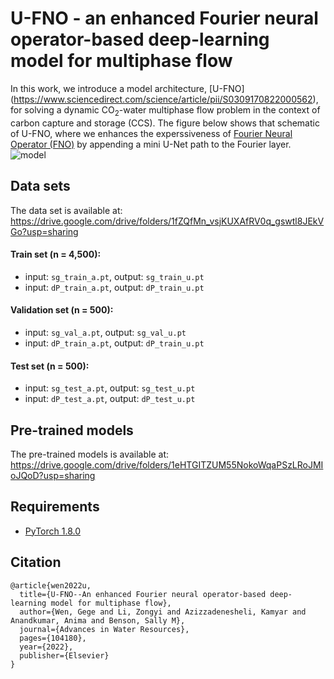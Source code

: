 # U-FNO - an enhanced Fourier neural operator-based deep-learning model for multiphase flow
In this work, we introduce a model architecture, [U-FNO] (https://www.sciencedirect.com/science/article/pii/S0309170822000562), for solving a dynamic CO<sub>2</sub>-water multiphase flow problem in the context of carbon capture and storage (CCS). The figure below shows that schematic of U-FNO, where we enhances the experssiveness of [Fourier Neural Operator (FNO)](https://arxiv.org/abs/2010.08895) by appending a mini U-Net path to the Fourier layer. 
![model](https://user-images.githubusercontent.com/34537648/160530063-255b53c6-f4db-4ceb-82ba-d6f7c2297ef3.jpg)

## Data sets
The data set is available at: https://drive.google.com/drive/folders/1fZQfMn_vsjKUXAfRV0q_gswtl8JEkVGo?usp=sharing

#### Train set (n = 4,500):
- input: `sg_train_a.pt`, output: `sg_train_u.pt`
- input: `dP_train_a.pt`, output: `dP_train_u.pt`

#### Validation set (n = 500):
- input: `sg_val_a.pt`, output: `sg_val_u.pt`
- input: `dP_train_a.pt`, output: `dP_train_u.pt`

#### Test set (n = 500):
- input: `sg_test_a.pt`, output: `sg_test_u.pt`
- input: `dP_test_a.pt`, output: `dP_test_u.pt`

## Pre-trained models
The pre-trained models is available at: https://drive.google.com/drive/folders/1eHTGITZUM55NokoWqaPSzLRoJMIoJQoD?usp=sharing

## Requirements
- [PyTorch 1.8.0](https://pytorch.org/)

## Citation
    @article{wen2022u,
      title={U-FNO--An enhanced Fourier neural operator-based deep-learning model for multiphase flow},
      author={Wen, Gege and Li, Zongyi and Azizzadenesheli, Kamyar and Anandkumar, Anima and Benson, Sally M},
      journal={Advances in Water Resources},
      pages={104180},
      year={2022},
      publisher={Elsevier}
    }
